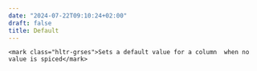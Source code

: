```yaml
---
date: "2024-07-22T09:10:24+02:00"
draft: false
title: Default
---
```


    <mark class="hltr-grses">Sets a default value for a column  when no value is spiced</mark>
